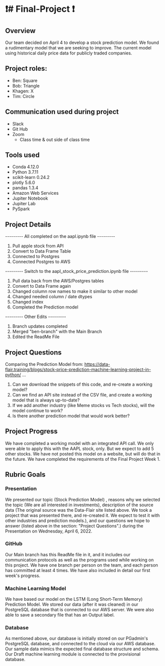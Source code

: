 # :exclamation:# Final-Project :exclamation:

## Overview 
Our team decided on April 4 to develop a stock prediction model. We found a rudimentary model that we are seeking to improve. The current model using historical daily price data for publicly traded companies.
## Project roles:
- Ben: Square 
- Bob: Triangle
- Khagen: X
- Tim: Circle
## Communication used during project
- Slack
- Git Hub
- Zoom
	- Class time & out side of class time
## Tools used
- Conda 4.12.0
- Python 3.7.11
- scikit-learn 0.24.2
- plotly 5.6.0
- pandas 1.3.4
- Amazon Web Services
- Jupiter Notebook
- Jupiter Lab
- PySpark

## Project Details

--------- All completed on the aapl.ipynb file ---------
1. Pull apple stock from API
2. Convert to Data Frame Table
3. Connected to Postgres
4. Connected Postgres to AWS

--------- Switch to the aapl_stock_price_prediction.ipynb file ---------
1. Pull data back from the AWS/Postgres tables
2. Convert to Data Frame again
3. Changed column row names to make it similar to other model
4. Changed needed column / date dtypes
5. Changed index
6. Completed the Prediction model

--------- Other Edits ---------
1. Branch updates completed
2. Merged "ben-branch" with the Main Branch
3. Edited the ReadMe File

## Project Questions
Comparing the Prediction Model from: https://data-flair.training/blogs/stock-price-prediction-machine-learning-project-in-python/ ...
1. Can we download the snippets of this code, and re-create a working model?
2. Can we find an API site instead of the CSV file, and create a working model that is always up-to-date?
3. If we add another industry (like Meme stocks vs Tech stocks), will the model continue to work?
4. Is there another prediction model that would work better?

## Project Progress
We have completed a working model with an integrated API call. We only were able to apply this with the AAPL stock, only. But we expect to add 5 other stocks. We have not posted this model on a website, but will do that in the future. We have completed the requirements of the Final Project Week 1. 

## Rubric Goals

### Presentation
We presented our topic (Stock Prediction Model) , reasons why we selected the topic (We are all interested in investments), description of the source data (The original source was the Data-Flair site listed above. We took a project that was presented there, and re-created it. We expect to test it with other industries and prediction models.), and our questions we hope to answer (listed above in the section: "Project Questions".) during the Presentation on Wednesday, April 6, 2022. 

### GitHub
Our Main branch has this ReadMe file in it, and it includes our communication protocols as well as the programs used while working on this project. We have one branch per person on the team, and each person has committed at least 4 times. We have also included in detail our first week's progress.

### Machine Learning Model
We have based our model on the LSTM (Long Short-Term Memory) Prediction Model. We stored our data (after it was cleaned) in our PostgreSQL database that is connected to our AWS server. We were also able to save a secondary file that has an Output label.

### Database
As mentioned above, our database is initially stored on our PGadmin's PostgreSQL database, and connected to the cloud via our AWS database. Our sample data mimics the expected final database structure and schema. Our Draft machine learning module is connected to the provisional database. 



